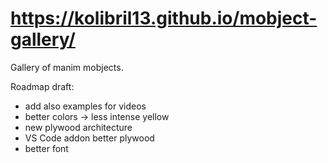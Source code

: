 
# https://kolibril13.github.io/mobject-gallery/

Gallery of manim mobjects.

Roadmap draft:

* add also examples for videos
* better colors -> less intense yellow
* new plywood architecture
*  VS Code addon better plywood
* better font